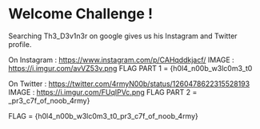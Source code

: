 # Welcome Challenge !

Searching Th3_D3v1n3r on google gives us his Instagram and Twitter profile.

On Instagram : https://www.instagram.com/p/CAHqddkjacf/
IMAGE : https://i.imgur.com/avVZ53v.png
FLAG PART 1 = {h0l4_n00b_w3lc0m3_t0


On Twitter : https://twitter.com/4rmyN00b/status/1260478622315528193
IMAGE : https://i.imgur.com/FUqIPVc.png
FLAG PART 2 = _pr3_c7f_of_noob_4rmy}


FLAG = {h0l4_n00b_w3lc0m3_t0_pr3_c7f_of_noob_4rmy}
